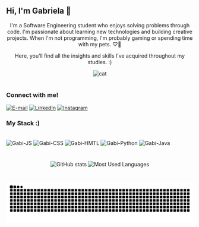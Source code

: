 ## Hi, I'm Gabriela 👋


<p align="center">I'm a Software Engineering student who enjoys solving problems through code. I'm passionate about learning new technologies and building creative projects. When I'm not programming, I'm probably gaming or spending time with my pets. ♡🐾</p>

<p align="center">Here, you’ll find all the insights and skills I’ve acquired throughout my studies. :)</p>


<p align="center">
  <img src="https://i.pinimg.com/736x/a0/dd/c7/a0ddc778234db3eeca217ae4e0781cdc.jpg" alt="cat">
</p>

#

<h3 align="left">Connect with me!</h3>


[![E-mail](https://img.shields.io/badge/-Email-000?style=for-the-badge&logo=microsoft-outlook&logoColor=FF00F6&color:FFF)](mailto:gabrielasalomao.js@gmail.com)
[![LinkedIn](https://img.shields.io/badge/-LinkedIn-000?style=for-the-badge&logo=linkedin&logoColor=FF00F6&color:FFF)](https://www.linkedin.com/in/gabrielaspenha/)
[![Instagram](https://img.shields.io/badge/-Instagram-000?style=for-the-badge&logo=instagram&logoColor=dd6386&color:FFF)](https://www.instagram.com/its.mahria/)

<h3 align="left">My Stack :)</h3>
<div style="display: inline_block"><br>
  <img align="center" alt="Gabi-JS" height="30" width="40" src="https://cdn.jsdelivr.net/gh/devicons/devicon@latest/icons/javascript/javascript-plain.svg">
  <img align="center" alt="Gabi-CSS" height="30" width="40" src="https://cdn.jsdelivr.net/gh/devicons/devicon@latest/icons/css3/css3-plain-wordmark.svg">
  <img align="center" alt="Gabi-HMTL" height="30" width="40" src="https://cdn.jsdelivr.net/gh/devicons/devicon@latest/icons/html5/html5-plain-wordmark.svg">
  <img align="center" alt="Gabi-Python" height="30" width="40" src="https://cdn.jsdelivr.net/gh/devicons/devicon@latest/icons/python/python-original.svg">
  <img align="center" alt="Gabi-Java" height="30" width="40" src="https://cdn.jsdelivr.net/gh/devicons/devicon@latest/icons/java/java-original.svg">
</div>

#

<div style="text-align: center;" align="center">
  <a href="https://github.com/gabrielaspenha"></a>
  <img src="https://github-readme-stats.vercel.app/api?username=gabrielaspenha&hide_title=true&show_icons=true&include_all_commits=false&count_private=true&line_height=25&hide=issues&bg_color=000&title_color=dd6386&text_color=FFF&border_radius=3&border_color=dd6386&icon_color=dd6386&theme=jolly" alt="GitHub stats"">  
  <img src="https://github-readme-stats.vercel.app/api/top-langs/?username=gabrielaspenha&line_height=10&layout=compact&hide_title=false&count_private=true&langs_count=4&show_icons=true&title_color=dd6386&bg_color=000&text_color=dd6386&border_radius=3&border_color=dd6386&count_private=true" alt="Most Used Languages">
</div>

#

<picture align="center">
  <source media="(prefers-color-scheme: dark)" srcset="https://raw.githubusercontent.com/gabrielaspenha/gabrielaspenha/output/github-contribution-grid-snake-dark.svg">
  <source media="(prefers-color-scheme: light)" srcset="https://raw.githubusercontent.com/gabrielaspenha/gabrielaspenha/output/github-contribution-grid-snake-dark.svg">
  <img align="center" alt="github contribution grid snake animation" src="https://raw.githubusercontent.com/gabrielaspenha/gabrielaspenha/output/github-contribution-grid-snake.svg">
</picture>
